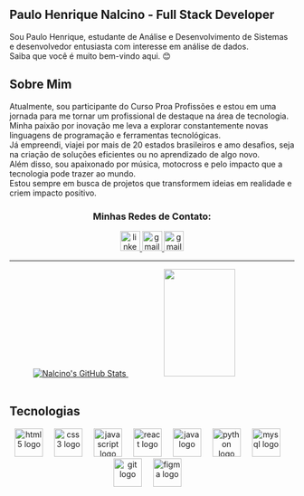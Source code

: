 ## Paulo Henrique Nalcino -  Full Stack Developer

Sou Paulo Henrique, estudante de Análise e Desenvolvimento de Sistemas e desenvolvedor entusiasta com interesse em análise de dados.<br/>
Saiba que você é muito bem-vindo aqui. 😊

<div align="left"> 

## Sobre Mim
  
Atualmente, sou participante do Curso Proa Profissões e estou em uma jornada para me tornar um profissional de destaque na área de tecnologia. <br/> Minha paixão por inovação me leva a explorar constantemente novas linguagens de programação e ferramentas tecnológicas.<br/> Já empreendi, viajei por mais de 20 estados brasileiros e amo desafios, seja na criação de soluções eficientes ou no aprendizado de algo novo.<br/> Além disso, sou apaixonado por música, motocross e pelo impacto que a tecnologia pode trazer ao mundo.<br/> Estou sempre em busca de projetos que transformem ideias em realidade e criem impacto positivo.

<div/>

<div align="center">
  <h3>Minhas Redes de Contato: </h3>
  <a href="https://www.linkedin.com/in/paulo-nalcino/" target="_blank">
    <img src="https://img.shields.io/static/v1?message=LinkedIn&logo=linkedin&label=&color=0077B5&logoColor=white&labelColor=&style=for-the-badge" height="35" alt="linkedin logo"  />
  </a>
  
  <a href="phnalcino@gmail.com" target="_blank">
    <img src="https://img.shields.io/static/v1?message=Gmail&logo=gmail&label=&color=D14836&logoColor=white&labelColor=&style=for-the-badge" height="35" alt="gmail logo"  />
  </a>

  <a href="https://api.whatsapp.com/send/?phone=5511986004306&text=Ol%C3%A1%2C+Paulo%21+Tudo+bem%3F&type=phone_number&app_absent=0" target="_blank">
    <img src="https://img.shields.io/static/v1?message=Whatsapp&logo=whatsapp&label=&color=green&logoColor=white&labelColor=&style=for-the-badge" height="35" alt="gmail logo"  />
  </a>
  
</div>

<hr/>

<div align="center">  
  <a href="https://awesome-github-stats.azurewebsites.net/user-stats/Nalcino?cardType=level&theme=github-dark">
    <img alt="Nalcino's GitHub Stats" src="https://awesome-github-stats.azurewebsites.net/user-stats/Nalcino?cardType=level&theme=github-dark" />
  </a>

  <img width="50%" height="190px" src="https://github-readme-stats.vercel.app/api/top-langs/?username=Nalcino&layout=compact&hide_border=false&border_color=FFFFFF&title_color=FFFFFF&text_color=FFFFFF&bg_color=0d1117" /> 
  <br><br>
</div>

<div/>

## Tecnologias

<div/>

<div align="center">
  <img src="https://cdn.jsdelivr.net/gh/devicons/devicon/icons/html5/html5-original.svg" height="50" alt="html5 logo"  />
  <img width="12" />
  <img src="https://cdn.jsdelivr.net/gh/devicons/devicon/icons/css3/css3-original.svg" height="50" alt="css3 logo"  />
  <img width="12" />
  <img src="https://cdn.jsdelivr.net/gh/devicons/devicon/icons/javascript/javascript-original.svg" height="50" alt="javascript logo"  />
  <img width="12" />
  <img src="https://cdn.jsdelivr.net/gh/devicons/devicon/icons/react/react-original.svg" height="50" alt="react logo"  />
  <img width="12" />
  <img src="https://cdn.jsdelivr.net/gh/devicons/devicon/icons/java/java-original.svg" height="50" alt="java logo"  />
  <img width="12" />
  <img src="https://cdn.jsdelivr.net/gh/devicons/devicon/icons/python/python-original.svg" height="50" alt="python logo"  />
  <img width="12" />
  <img src="https://cdn.jsdelivr.net/gh/devicons/devicon/icons/mysql/mysql-original.svg" height="50" alt="mysql logo"  />
  <img width="12" />
  <img src="https://cdn.jsdelivr.net/gh/devicons/devicon/icons/git/git-original.svg" height="50" alt="git logo"  />
  <img width="12" />
  <img src="https://cdn.jsdelivr.net/gh/devicons/devicon/icons/figma/figma-original.svg" height="50" alt="figma logo"  />
  <img width="12" />
         
</div>
<br>
